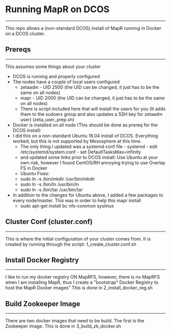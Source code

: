 # Running MapR on DCOS
---------------------
This repo allows a (non-standard DCOS) install of MapR running in Docker on a DCOS cluster. 



## Prereqs
---------------------
This assumes some things about your cluster
- DCOS is running and properly configured 
- The nodes have a couple of local users configured
    - zetaadm - UID 2500 (the UID can be changed, it just has to be the same on all nodes)
    - mapr - UID 2000 (the UID can be changed, it just has to be the same on all nodes)
    - There is script included here that will install the users for you (It adds them to the sudoers group and also updates a SSH key for zetaadm user) (zeta_user_prep.sh)
- Docker is installed on all node (This should be done as prereq for the DCOS install)
- I did this on a non-standard Ubuntu 16.04 install of DCOS.  Everything worked, but this is not supported by Mesosphere at this time. 
    - The only thing I updated was a systemd conf file - systemd - edit /etc/systemd/system.conf - set DefaultTasksMax=infinity
    - and updated some links prior to DCOS install: Use Ubuntu at your own risk, however I found CentOS/RH annoying trying to use Overlay FS in Docker
    - Ubuntu Fixes: 
    - sudo ln -s /bin/mkdir /usr/bin/mkdir
    - sudo ln -s /bin/ln /usr/bin/ln
    - sudo ln -s /bin/tar /usr/bin/tar
- In addition to the changes for Ubuntu above, I added a few packages to every node/master. This was in order to help this mapr install
    - sudo apt-get install bc nfs-common syslinux



## Cluster Conf (cluster.conf)
---------------------

This is where the initial configuration of your cluster comes from. It is created by running through the script: 1_create_cluster.conf.sh

## Install Docker Registry
---------------------

I like to run my docker registry ON MapRFS, however, there is no MapRFS when I am installing MapR, thus I create a "bootstrap" Docker Registry to host the MapR Docker images" This is done in 2_install_docker_reg.sh

## Build Zookeeper Image
---------------------
There are two docker images that need to be build. The first is the Zookeeper image.  This is done in 3_build_zk_docker.sh 


